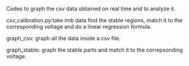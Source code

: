 Codes to graph the csv data obtained on real time and to analyze it.

csv_calibration.py:take imb data find the stable regions, match it to the corresponding voltage and do a linear regression formula.

graph_csv: graph all the data inside a csv file.

graph_stable: graph the stable parts and match it to the correpsonding voltage.
